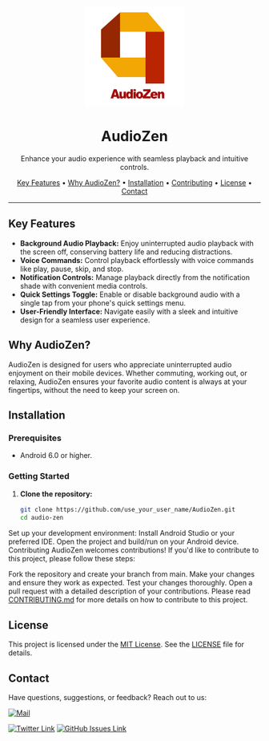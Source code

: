 <p align="center">
  <img src="https://raw.githubusercontent.com/shyama7004/AudioZen/main/AudioZen%20logo.jpg" alt="AudioZen Logo" width="200" height="200">
</p>

<h1 align="center">AudioZen</h1>

<p align="center">
  Enhance your audio experience with seamless playback and intuitive controls.
</p>

<p align="center">
  <a href="#key-features">Key Features</a> •
  <a href="#why-audiozen">Why AudioZen?</a> •
  <a href="#installation">Installation</a> •
  <a href="https://github.com/shyama7004/AudioZen/blob/main/CONTRIBUTING.md">Contributing</a> •
  <a href="#license">License</a> •
  <a href="#contact">Contact</a>
</p>

---

## Key Features

- **Background Audio Playback:** Enjoy uninterrupted audio playback with the screen off, conserving battery life and reducing distractions.
- **Voice Commands:** Control playback effortlessly with voice commands like play, pause, skip, and stop.
- **Notification Controls:** Manage playback directly from the notification shade with convenient media controls.
- **Quick Settings Toggle:** Enable or disable background audio with a single tap from your phone's quick settings menu.
- **User-Friendly Interface:** Navigate easily with a sleek and intuitive design for a seamless user experience.

## Why AudioZen?

AudioZen is designed for users who appreciate uninterrupted audio enjoyment on their mobile devices. Whether commuting, working out, or relaxing, AudioZen ensures your favorite audio content is always at your fingertips, without the need to keep your screen on.

## Installation

### Prerequisites

- Android 6.0 or higher.

### Getting Started

1. **Clone the repository:**
   ```bash
   git clone https://github.com/use_your_user_name/AudioZen.git
   cd audio-zen
Set up your development environment:
Install Android Studio or your preferred IDE.
Open the project and build/run on your Android device.
Contributing
AudioZen welcomes contributions! If you'd like to contribute to this project, please follow these steps:

Fork the repository and create your branch from main.
Make your changes and ensure they work as expected.
Test your changes thoroughly.
Open a pull request with a detailed description of your contributions.
Please read [CONTRIBUTING.md](https://github.com/shyama7004/AudioZen/blob/main/CONTRIBUTING.md) for more details on how to contribute to this project.

## License
This project is licensed under the [MIT License](https://github.com/shyama7004/AudioZen/blob/main/LICENSE). See the [LICENSE](https://github.com/shyama7004/AudioZen/blob/main/LICENSE) file for details.

## Contact
Have questions, suggestions, or feedback? 
Reach out to us:

[![Mail](https://img.shields.io/badge/Mail-sujatabisoyi@gmail.com-6b5b95?style=for-the-badge)](sujatabisoyi@gmail.com)

[![Twitter Link](https://img.shields.io/badge/Twitter:-https://x.com/shyama7004-6b5b95?style=for-the-badge)](https://x.com/shyama7004)
[![GitHub Issues Link](https://img.shields.io/badge/GitHub_Issues:-https://x.com/shyama7004-6b5b95?style=for-the-badge)](https://x.com/shyama7004)

   

